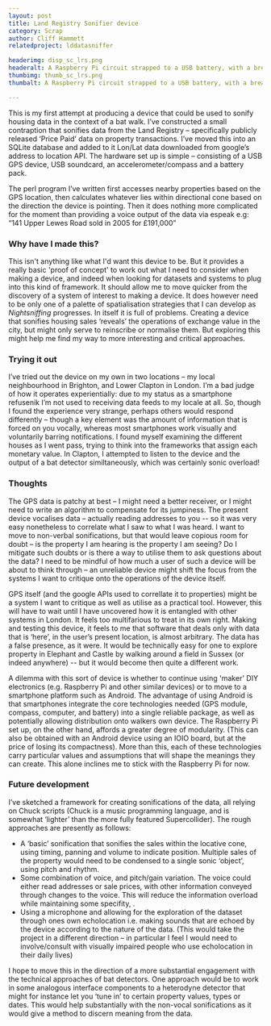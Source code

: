 ```yaml
---
layout: post
title: Land Registry Sonifier device
category: Scrap
author: Cliff Hammett
relatedproject: lddatasniffer

headerimg: disp_sc_lrs.png
headeralt: A Raspberry Pi circuit strapped to a USB battery, with a breadboard and wires above it.
thumbimg: thumb_sc_lrs.png
thumbalt: A Raspberry Pi circuit strapped to a USB battery, with a breadboard and wires above it.

---
```


This is my first attempt at producing a device that could be used to sonify housing data in the context of a bat walk. I’ve constructed a small contraption that sonifies data from the Land Registry – specifically publicly released ‘Price Paid’ data on property transactions. I’ve moved this into an SQLite database and added to it Lon/Lat data downloaded from google’s address to location API. 
The hardware set up is simple – consisting of a USB GPS device, USB soundcard, an accelerometer/compass and a battery pack.

The perl program I’ve written first accesses nearby properties based on the GPS location, then calculates whatever lies within directional cone based on the direction the device is pointing. Then it does nothing more complicated for the moment than providing a voice output of the data via espeak e.g: “141 Upper Lewes Road sold in 2005 for £191,000”

### Why have I made this?

This isn't anything like what I'd want this device to be. But it provides a really basic 'proof of concept' to work out what I need to consider when making a device, and indeed when looking for datasets and systems to plug into this kind of framework. It should allow me to move quicker from the discovery of a system of interest to making a device. It does however need to be only one of a palette of spatialisation strategies that I can develop as *Nightsniffing* progresses. In itself it is full of problems. Creating a device that sonifies housing sales ‘reveals’ the operations of exchange value in the city, but might only serve to reinscribe or normalise them. But exploring this might help me find my way to more interesting and critical approaches.

### Trying it out

I’ve tried out the device on my own in two locations – my local neighbourhood in Brighton, and Lower Clapton in London. I’m a bad judge of how it operates experientially: due to my status as a smartphone refusenik I’m not used to receiving data feeds to my locale at all. So, though I found the experience very strange, perhaps others would respond differently – though a key element was the amount of information that is forced on you vocally, whereas most smartphones work visually and voluntarily barring notifications. I found myself examining the different houses as I went pass, trying to think into the frameworks that assign each monetary value. In Clapton, I attempted to listen to the device and the output of a bat detector similtaneously, which was certainly sonic overload!

### Thoughts

The GPS data is patchy at best – I might need a better receiver, or I might need to write an algorithm to compensate for its jumpiness. The present device vocalises data – actually reading addresses to you -- so it was very easy nonetheless to correlate what I saw to what I was heard. I want to move to non-verbal sonifications, but that would leave copious room for doubt – is the property I am hearing is the property I am seeing? Do I mitigate such doubts or is there a way to utilise them to ask questions about the data? I need to be mindful of how much a user of such a device will be about to think through – an unreliable device might shift the focus from the systems I want to critique onto the operations of the device itself.

GPS itself (and the google APIs used to correllate it to properties) might be a system I want to critique as well as utilise as a practical tool. However, this will have to wait until I have uncovered how it is entangled with other systems in London. It feels too multifarious to treat in its own right. Making and testing this device, it feels to me that software that deals only with data that is ‘here’, in the user’s present location, is almost arbitrary. The data has a false presence, as it were. It would be technically easy for one to explore property in Elephant and Castle by walking around a field in Sussex (or indeed anywhere) -- but it would become then quite a different work. 

A dilemma with this sort of device is whether to continue using 'maker' DIY electronics (e.g. Raspberry Pi and other similar devices) or to move to a smartphone platform such as Android. The advantage of using Android is that smartphones integrate the core technologies needed (GPS module, compass, computer, and battery) into a single reliable package, as well as potentially allowing distribution onto walkers own device. The Raspberry Pi set up, on the other hand, affords a greater degree of modularity. (This can also be obtained with an Android device using an IOIO board, but at the price of losing its compactness). More than this, each of these technologies carry particular values and assumptions that will shape the meanings they can create. This alone inclines me to stick with the Raspberry Pi for now.

### Future development

I’ve sketched a framework for creating sonifications of the data, all relying on Chuck scripts (Chuck is a music programming language, and is somewhat ‘lighter’ than the more fully featured Supercollider). The rough approaches are presently as follows:
* A ‘basic’ sonification that sonifies the sales within the locative cone, using timing, panning and volume to indicate position. Multiple sales of the property would need to be condensed to a single sonic ‘object’, using pitch and rhythm.
* Some combination of voice, and pitch/gain variation. The voice could either read addresses or sale prices, with other information conveyed through changes to the voice. This will reduce the information overload while maintaining some specifity, .
* Using a microphone and allowing for the exploration of the dataset through ones own echolocation i.e. making sounds that are echoed by the device according to the nature of the data. (This would take the project in a different direction – in particular I feel I would need to involve/consult with visually impaired people who use echolocation in their daily lives)

I hope to move this in the direction of a more substantial engagement with the technical approaches of bat detectors. One approach would be to work in some analogous interface components to a heterodyne detector that might for instance let you ‘tune in’ to certain property values, types or dates. This would help substantially with the non-vocal sonifications as it would give a method to discern meaning from the data.


